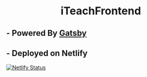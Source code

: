 <h1 align="center">
  iTeachFrontend
</h1>

## - Powered By [Gatsby](https://www.gatsbyjs.org/)

## - Deployed on Netlify

[![Netlify Status](https://api.netlify.com/api/v1/badges/01a9072a-ef9d-40f0-abc1-2e0c5d1357c3/deploy-status)](https://app.netlify.com/sites/iteachfrontend/deploys)
